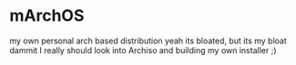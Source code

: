 # mArchOS
my own personal arch based distribution yeah its bloated, but its my bloat dammit
I really should look into Archiso and building my own installer ;)
